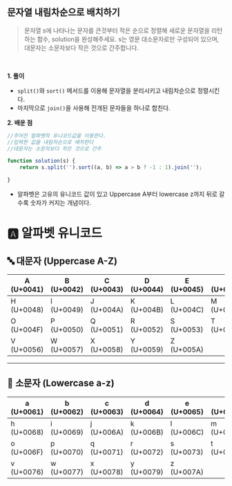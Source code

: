 ## 문자열 내림차순으로 배치하기
> 문자열 s에 나타나는 문자를 큰것부터 작은 순으로 정렬해 새로운 문자열을 리턴하는 함수, solution을 완성해주세요.
s는 영문 대소문자로만 구성되어 있으며, 대문자는 소문자보다 작은 것으로 간주합니다.

<br>

**1. 풀이**

- `split()`와 `sort()` 메서드를 이용해 문자열을 분리시키고 내림차순으로 정렬시킨다.
- 마지막으로 `join()`을 사용해 전개된 문자들을 하나로 합친다.

**2. 배운 점**
```javascript
//주어진 알파벳의 유니코드값을 이용한다.
//입력한 값을 내림차순으로 배치한다
//대문자는 소문자보다 작은 것으로 간주

function solution(s) {
    return s.split('').sort((a, b) => a > b ? -1 : 1).join('');

}
```
- 알파벳은 고유의 유니코드 값이 있고 Uppercase A부터 lowercase z까지 뒤로 갈수록 숫자가 커지는 개념이다.

# 🅰️ 알파벳 유니코드

## 🔤 대문자 (Uppercase A-Z)
| A (U+0041) | B (U+0042) | C (U+0043) | D (U+0044) | E (U+0045) | F (U+0046) | G (U+0047) |
|------------|------------|------------|------------|------------|------------|------------|
| H (U+0048) | I (U+0049) | J (U+004A) | K (U+004B) | L (U+004C) | M (U+004D) | N (U+004E) |
| O (U+004F) | P (U+0050) | Q (U+0051) | R (U+0052) | S (U+0053) | T (U+0054) | U (U+0055) |
| V (U+0056) | W (U+0057) | X (U+0058) | Y (U+0059) | Z (U+005A) |

---

## 🔡 소문자 (Lowercase a-z)
| a (U+0061) | b (U+0062) | c (U+0063) | d (U+0064) | e (U+0065) | f (U+0066) | g (U+0067) |
|------------|------------|------------|------------|------------|------------|------------|
| h (U+0068) | i (U+0069) | j (U+006A) | k (U+006B) | l (U+006C) | m (U+006D) | n (U+006E) |
| o (U+006F) | p (U+0070) | q (U+0071) | r (U+0072) | s (U+0073) | t (U+0074) | u (U+0075) |
| v (U+0076) | w (U+0077) | x (U+0078) | y (U+0079) | z (U+007A) |